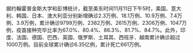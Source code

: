 据约翰霍普金斯大学和彭博统计，截至美东时间11月11日下午5时，美国、意大利、韩国、日本、澳大利亚分别新增确诊2.3万例、18.1万例、10.9万例、7.4万例、3.9万例，累计确诊9799万例、2382万例、2615万例、2306万例、1047万例，疫苗接种完毕比率为67.0%、80.4%、86.3%、81.7%、84.7%。此外，印度、法国、德国、巴西、英国、俄罗斯、土耳其、西班牙、越南累计确诊超过1000万例。目前全球累计确诊6.35亿例，累计死亡661万例。